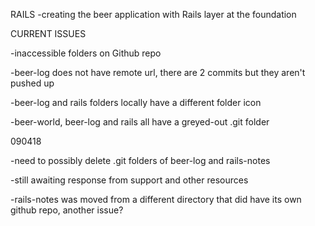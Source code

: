 RAILS
-creating the beer application with Rails layer at the foundation


CURRENT ISSUES

-inaccessible folders on Github repo

-beer-log does not have remote url, there are 2 commits but they aren't pushed up

-beer-log and rails folders locally have a different folder icon

-beer-world, beer-log and rails all have a greyed-out .git folder


090418

-need to possibly delete .git folders of beer-log and rails-notes

-still awaiting response from support and other resources

-rails-notes was moved from a different directory that did have its own github repo, another issue?
